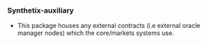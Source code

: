 ### Synthetix-auxiliary

- This package houses any external contracts (i.e external oracle manager nodes) which the core/markets systems use.
